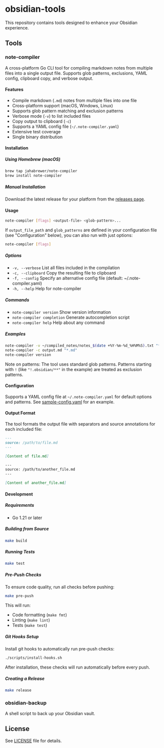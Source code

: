 # obsidian-tools

This repository contains tools designed to enhance your Obsidian experience.

## Tools

### note-compiler

A cross-platform Go CLI tool for compiling markdown notes from multiple files into a single output file. Supports glob patterns, exclusions, YAML config, clipboard copy, and verbose output.

#### Features
- Compile markdown (`.md`) notes from multiple files into one file
- Cross-platform support (macOS, Windows, Linux)
- Supports glob pattern matching and exclusion patterns
- Verbose mode (`-v`) to list included files
- Copy output to clipboard (`-c`)
- Supports a YAML config file (`~/.note-compiler.yaml`)
- Extensive test coverage
- Single binary distribution

#### Installation

##### Using Homebrew (macOS)
```sh
brew tap jahabrewer/note-compiler
brew install note-compiler
```

##### Manual Installation
Download the latest release for your platform from the [releases page](https://github.com/jahabrewer/note-compiler/releases).

#### Usage
```sh
note-compiler [flags] <output-file> <glob-pattern>...
```

If `output_file_path` and `glob_patterns` are defined in your configuration file (see "Configuration" below), you can also run with just options:
```sh
note-compiler [flags]
```

##### Options
- `-v, --verbose`    List all files included in the compilation
- `-c, --clipboard`  Copy the resulting file to clipboard
- `-f, --config`     Specify an alternative config file (default: ~/.note-compiler.yaml)
- `-h, --help`       Help for note-compiler

##### Commands
- `note-compiler version`     Show version information
- `note-compiler completion`  Generate autocompletion script
- `note-compiler help`        Help about any command

##### Examples
```sh
note-compiler -v ~/compiled_notes/notes_$(date +%Y-%m-%d_%H%M%S).txt "**/*.md" "!.obsidian/**"
note-compiler -c output.md "*.md"
note-compiler version
```

Note on patterns: The tool uses standard glob patterns. Patterns starting with `!` (like `"!.obsidian/**"` in the example) are treated as exclusion patterns.

#### Configuration
Supports a YAML config file at `~/.note-compiler.yaml` for default options and patterns. See [sample-config.yaml](examples/sample-config.yaml) for an example.

#### Output Format
The tool formats the output file with separators and source annotations for each included file:

```markdown
---
source: /path/to/file.md
---

[Content of file.md]

---
source: /path/to/another_file.md
---

[Content of another_file.md]
```

#### Development

##### Requirements
- Go 1.21 or later

##### Building from Source
```sh
make build
```

##### Running Tests
```sh
make test
```

##### Pre-Push Checks
To ensure code quality, run all checks before pushing:
```sh
make pre-push
```

This will run:
- Code formatting (`make fmt`)
- Linting (`make lint`)
- Tests (`make test`)

##### Git Hooks Setup
Install git hooks to automatically run pre-push checks:
```sh
./scripts/install-hooks.sh
```

After installation, these checks will run automatically before every push.

##### Creating a Release
```sh
make release
```

### obsidian-backup

A shell script to back up your Obsidian vault.

## License

See [LICENSE](LICENSE) file for details.
